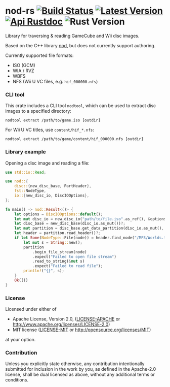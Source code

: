 # nod-rs [![Build Status]][actions] [![Latest Version]][crates.io] [![Api Rustdoc]][rustdoc] ![Rust Version]

[Build Status]: https://github.com/encounter/nod-rs/workflows/build/badge.svg
[actions]: https://github.com/encounter/nod-rs/actions
[Latest Version]: https://img.shields.io/crates/v/nod.svg
[crates.io]: https://crates.io/crates/nod
[Api Rustdoc]: https://img.shields.io/badge/api-rustdoc-blue.svg
[rustdoc]: https://docs.rs/nod
[Rust Version]: https://img.shields.io/badge/rust-1.57+-blue.svg?maxAge=3600

Library for traversing & reading GameCube and Wii disc images.

Based on the C++ library [nod](https://github.com/AxioDL/nod),
but does not currently support authoring.

Currently supported file formats:
- ISO (GCM)
- WIA / RVZ
- WBFS
- NFS (Wii U VC files, e.g. `hif_000000.nfs`)

### CLI tool

This crate includes a CLI tool `nodtool`, which can be used to extract disc images to a specified directory:

```shell
nodtool extract /path/to/game.iso [outdir]
```

For Wii U VC titles, use `content/hif_*.nfs`:

```shell
nodtool extract /path/to/game/content/hif_000000.nfs [outdir]
```

### Library example

Opening a disc image and reading a file:

```rust
use std::io::Read;

use nod::{
    disc::{new_disc_base, PartHeader},
    fst::NodeType,
    io::{new_disc_io, DiscIOOptions},
};

fn main() -> nod::Result<()> {
    let options = DiscIOOptions::default();
    let mut disc_io = new_disc_io("path/to/file.iso".as_ref(), &options)?;
    let disc_base = new_disc_base(disc_io.as_mut())?;
    let mut partition = disc_base.get_data_partition(disc_io.as_mut(), false)?;
    let header = partition.read_header()?;
    if let Some(NodeType::File(node)) = header.find_node("/MP3/Worlds.txt") {
        let mut s = String::new();
        partition
            .begin_file_stream(node)
            .expect("Failed to open file stream")
            .read_to_string(&mut s)
            .expect("Failed to read file");
        println!("{}", s);
    }
    Ok(())
}
```

### License

Licensed under either of

* Apache License, Version 2.0, ([LICENSE-APACHE](LICENSE-APACHE) or http://www.apache.org/licenses/LICENSE-2.0)
* MIT license ([LICENSE-MIT](LICENSE-MIT) or http://opensource.org/licenses/MIT)

at your option.

### Contribution

Unless you explicitly state otherwise, any contribution intentionally submitted
for inclusion in the work by you, as defined in the Apache-2.0 license, shall be dual licensed as above, without any
additional terms or conditions.
